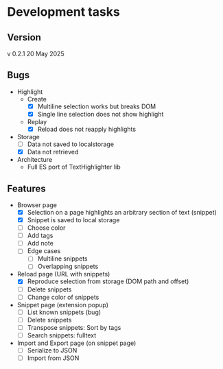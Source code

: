 # Development tasks

## Version

v 0.2.1
20 May 2025

## Bugs

- Highlight
  - Create
    - [x] Multiline selection works but breaks DOM
    - [x] Single line selection does not show highlight
  - Replay
    - [x] Reload does not reapply highlights
- Storage
  - [ ] Data not saved to localstorage
  - [x] Data not retrieved
- Architecture
  - Full ES port of TextHighlighter lib


## Features

- Browser page
  - [x] Selection on a page highlights an arbitrary section of text (snippet)
  - [x] Snippet is saved to local storage
  - [ ] Choose color
  - [ ] Add tags
  - [ ] Add note
  - [ ] Edge cases
    - [ ] Multiline snippets
    - [ ] Overlapping snippets
- Reload page (URL with snippets)
  - [x] Reproduce selection from storage (DOM path and offset)
  - [ ] Delete snippets
  - [ ] Change color of snippets
- Snippet page (extension popup)
  - [ ] List known snippets (bug)
  - [ ] Delete snippets
  - [ ] Transpose snippets: Sort by tags
  - [ ] Search snippets: fulltext
- Import and Export page (on snippet page)
  - [ ] Serialize to JSON
  - [ ] Import from JSON